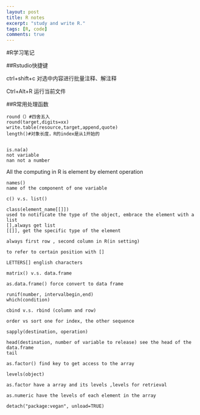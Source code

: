 ```yaml
---
layout: post
title: R notes
excerpt: "study and write R."
tags: [R, code]
comments: true
---
```


#R学习笔记

##Rstudio快捷键

ctrl+shift+c 对选中内容进行批量注释、解注释

Ctrl+Alt+R 运行当前文件

##R常用处理函数


	round（）#四舍五入
	round(target,digits=xx)
	write.table(resource,target,append,quote)
	length()#对象长度，R的index是从1开始的


	is.na(a)
	not variable
	nan not a number

All the computing in R is 
	element by element operation
	
	names()
	name of the component of one variable
	
	c() v.s. list()
	
	class(element_name[[]])
	used to notificate the type of the object, embrace the element with a list
	[],always get list
	[[]], get the specific type of the element
	
	always first row , second column in R(in setting)
	
	to refer to certain position with []
	
	LETTERS[] english characters
	
	matrix() v.s. data.frame
	
	as.data.frame() force convert to data frame
	
	runif(number, intervalbegin,end)
	which(condition)
	
	cbind v.s. rbind (column and row)
	
	order vs sort one for index, the other sequence
	
	sapply(destination, operation)
	
	head(destination, number of variable to release) see the head of the data.frame 
	tail
	
	as.factor() find key to get access to the array
	
	levels(object)
	
	as.factor have a array and its levels ,levels for retrieval
	
	as.numeric have the levels of each element in the array
	
	detach("package:vegan", unload=TRUE)